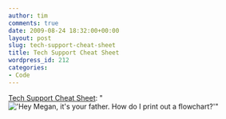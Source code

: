 ```yaml
---
author: tim
comments: true
date: 2009-08-24 18:32:00+00:00
layout: post
slug: tech-support-cheat-sheet
title: Tech Support Cheat Sheet
wordpress_id: 212
categories:
- Code
---
```


[Tech Support Cheat Sheet](http://xkcd.com/627/): "!['Hey Megan, it's your father. How do I print out a flowchart?'](http://imgs.xkcd.com/comics/tech_support_cheat_sheet.png)"
